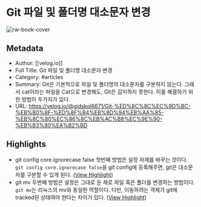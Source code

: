 # Git 파일 및 폴더명 대소문자 변경

![rw-book-cover](https://images.velog.io/velog.png)

## Metadata
- Author: [[velog.io]]
- Full Title: Git 파일 및 폴더명 대소문자 변경
- Category: #articles
- Summary: Git은 기본적으로 파일 및 폴더명의 대소문자를 구분하지 않는다. 그래서 cat이라는 파일을 Cat으로 변경해도, Git은 감지하지 못한다. 이를 해결하기 위한 방법이 두가지가 있다.
- URL: https://velog.io/@gidskql6671/Git-%ED%8C%8C%EC%9D%BC-%EB%B0%8F-%ED%8F%B4%EB%8D%94%EB%AA%85-%EB%8C%80%EC%86%8C%EB%AC%B8%EC%9E%90-%EB%B3%80%EA%B2%BD

## Highlights
- git config core.ignorecase false
  첫번째 방법은 설정 자체를 바꾸는 것이다. `git config core.ignorecase false`을 git config에 등록해주면, git은 대소문자를 구분할 수 있게 된다. ([View Highlight](https://read.readwise.io/read/01hf3rm8bjz05ynmt5wna4dqz0))
- git mv
  두번째 방법은 설정은 그대로 둔 채로 파일 혹은 폴더를 변경하는 방법이다. 
  `git mv`는 리눅스의 mv와 동일한 역할이다. 다만, 이동하려는 객체가 git에 tracked된 상태여야 한다는 차이가 있다. ([View Highlight](https://read.readwise.io/read/01hf3rmhxz4537n7j0an4vwneb))
